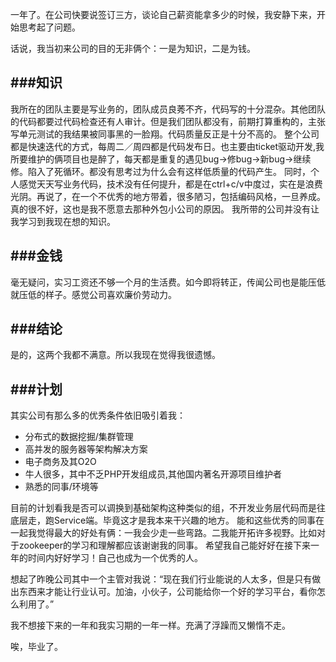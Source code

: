 一年了。在公司快要说签订三方，谈论自己薪资能拿多少的时候，我安静下来，开始思考起了问题。

话说，我当初来公司的目的无非俩个：一是为知识，二是为钱。

###知识
---

我所在的团队主要是写业务的，团队成员良莠不齐，代码写的十分混杂。其他团队的代码都要过代码检查还有人审计。但是我们团队都没有，前期打算重构的，主张写单元测试的我结果被同事黑的一脸翔。代码质量反正是十分不高的。
整个公司都是快速迭代的方式，每周二／周四都是代码发布日。也主要由ticket驱动开发,我所要维护的俩项目也是醉了，每天都是重复的遇见bug->修bug->新bug->继续修。陷入了死循环。都没有思考过为什么会有这样低质量的代码产生。
同时，个人感觉天天写业务代码，技术没有任何提升，都是在ctrl+c/v中度过，实在是浪费光阴。再说了，在一个不优秀的地方带着，很多陋习，包括编码风格，一旦养成。真的很不好，这也是我不愿意去那种外包小公司的原因。
我所带的公司并没有让我学习到我现在想的知识。

###金钱
---

毫无疑问，实习工资还不够一个月的生活费。如今即将转正，传闻公司也是能压低就压低的样子。感觉公司喜欢廉价劳动力。

###结论
---
是的，这两个我都不满意。所以我现在觉得我很遗憾。

###计划
---

其实公司有那么多的优秀条件依旧吸引着我：

+ 分布式的数据挖掘/集群管理 
+ 高并发的服务器等架构解决方案
+ 电子商务及其O2O
+ 牛人很多，其中不乏PHP开发组成员,其他国内著名开源项目维护者
+ 熟悉的同事/环境等

目前的计划看我是否可以调换到基础架构这种类似的组，不开发业务层代码而是往底层走，跑Service端。毕竟这才是我本来干兴趣的地方。
能和这些优秀的同事在一起我觉得最大的好处有俩：一我会少走一些弯路。二我能开拓许多视野。比如对于zookeeper的学习和理解都应该谢谢我的同事。
希望我自己能好好在接下来一年的时间内好好学习！自己也成为一个优秀的人。

想起了昨晚公司其中一个主管对我说：“现在我们行业能说的人太多，但是只有做出东西来才能让行业认可。加油，小伙子，公司能给你一个好的学习平台，看你怎么利用了。”

我不想接下来的一年和我实习期的一年一样。充满了浮躁而又懒惰不走。

唉，毕业了。
